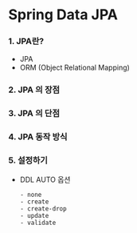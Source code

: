 # Spring Data JPA

### 1. JPA란?
- JPA
- ORM (Object Relational Mapping)

### 2. JPA 의 장점

### 3. JPA 의 단점

### 4. JPA 동작 방식

### 5. 설정하기

- DDL AUTO 옵션

      - none
      - create
      - create-drop
      - update
      - validate

